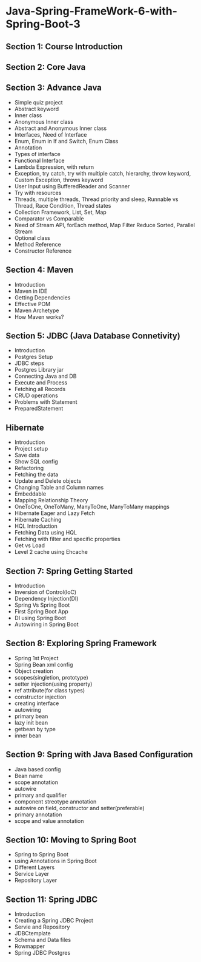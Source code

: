 # Java-Spring-FrameWork-6-with-Spring-Boot-3

## Section 1: Course Introduction

## Section 2: Core Java

## Section 3: Advance Java
- Simple quiz project
- Abstract keyword
- Inner class
- Anonymous Inner class
- Abstract and Anonymous Inner class
- Interfaces, Need of Interface
- Enum, Enum in If and Switch, Enum Class
- Annotation
- Types of interface
- Functional Interface
- Lambda Expression, with return
- Exception, try catch, try with multiple catch, hierarchy, throw keyword, Custom Exception, throws keyword
- User Input using BufferedReader and Scanner
- Try with resources
- Threads, multiple threads, Thread priority and sleep, Runnable vs Thread, Race Condition, Thread states
- Collection Framework, List, Set, Map
- Comparator vs Comparable
- Need of Stream API, forEach method, Map Filter Reduce Sorted, Parallel Stream
- Optional class
- Method Reference
- Constructor Reference

## Section 4: Maven
- Introduction
- Maven in IDE
- Getting Dependencies
- Effective POM
- Maven Archetype
- How Maven works?

## Section 5: JDBC (Java Database Connetivity)
- Introduction
- Postgres Setup
- JDBC steps
- Postgres Library jar
- Connecting Java and DB
- Execute and Process
- Fetching all Records
- CRUD operations
- Problems with Statement
- PreparedStatement

## Hibernate
- Introduction
- Project setup
- Save data
- Show SQL config
- Refactoring
- Fetching the data
- Update and Delete objects
- Changing Table and Column names
- Embeddable
- Mapping Relationship Theory
- OneToOne, OneToMany, ManyToOne, ManyToMany mappings
- Hibernate Eager and Lazy Fetch
- Hibernate Caching
- HQL Introduction
- Fetching Data using HQL
- Fetching  with filter and specific properties
- Get vs Load
- Level 2 cache using Ehcache

## Section 7: Spring Getting Started
- Introduction
- Inversion of Control(IoC)
- Dependency Injection(DI)
- Spring Vs Spring Boot
- First Spring Boot App
- DI using Spring Boot
- Autowiring in Spring Boot

## Section 8: Exploring Spring Framework
- Spring 1st Project
- Spring Bean xml config
- Object creation
- scopes(singletion, prototype)
- setter injection(using property)
- ref attribute(for class types)
- constructor injection
- creating interface
- autowiring
- primary bean
- lazy init bean
- getbean by type
- inner bean


## Section 9: Spring with Java Based Configuration
- Java based config
- Bean name
- scope annotation
- autowire
- primary and qualifier
- component streotype annotation
- autowire on field, constructor and setter(preferable)
- primary annotation
- scope and value annotation

## Section 10: Moving to Spring Boot
- Spring to Spring Boot
- using Annotations in Spring Boot
- Different Layers
- Service Layer
- Repository Layer

## Section 11: Spring JDBC
- Introduction
- Creating a Spring JDBC Project
- Servie and Repository
- JDBCtemplate
- Schema and Data files
- Rowmapper
- Spring JDBC Postgres
